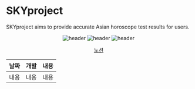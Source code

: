 # SKYproject
 SKYproject aims to provide accurate Asian horoscope test results for users. 
<div align="center">
  
![header](https://capsule-render.vercel.app/api?type=waving&height=250&color=auto&text=웹프로젝트&fontColor=auto)
![header](https://capsule-render.vercel.app/api?type=rect&height=50&color=ebf3f5&text=사주콘텐츠&fontColor=000000&fontSize=20)
![header](https://capsule-render.vercel.app/api?type=rect&height=50&color=ebf3f5&text=2023.3.9~&fontColor=000000&fontSize=15)

[노션](https://www.notion.so/641fed97f1cf4098a5031d480270586c?pvs=4)

|날짜|개발|내용|
|---|------|-----|
|내용|내용|내용|


<div align="left">


